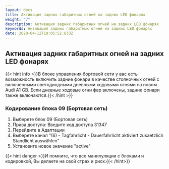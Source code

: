```yaml
---
layout: docs
title: Активация задних габаритных огней на задних LED фонарях
weight: "7"
description: Активация задних габаритных огней на задних LED фонарях
keywords: Активация задних габаритных огней на задних LED фонарях
date: 2020-04-12T19:05:52.833Z
---
```

## Активация задних габаритных огней на задних LED фонарях

{{< hint info >}}В блоке управления бортовой сети у вас есть возможность включить задние фонари в качестве стояночных огней с включенными светодиодными дневными ходовыми огнями на новом Audi A1 GB. Если дневные ходовые огни фар включены, задние фонари также включаются.{{< /hint >}}

### **Кодирование блока 09 (Бортовая сеть)**

1. Выберете блок 09 (Бортовая сеть)
2. Права доступа: Введите код доступа 31347
3. Перейдите в Адаптации
4. Выберете канал "(6) - Tagfahrlicht - Dauerfahrlicht aktiviert zusaetzlich Standlicht auswählen"
5. Установите новое значение "active"

{{< hint danger >}}И помните, что все манипуляции с блоками и кодировкой, Вы делаете на свой страх и риск.{{< /hint>}}